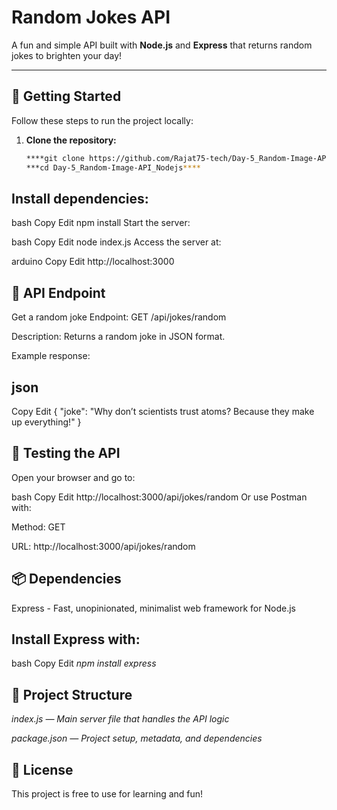 # Random Jokes API

A fun and simple API built with **Node.js** and **Express** that returns random jokes to brighten your day!

---

## 🚀 Getting Started

Follow these steps to run the project locally:

1. **Clone the repository:**

   ```bash
   ****git clone https://github.com/Rajat75-tech/Day-5_Random-Image-API_Nodejs.git*****
   ***cd Day-5_Random-Image-API_Nodejs****
## Install dependencies:

bash
Copy
Edit
npm install
Start the server:

bash
Copy
Edit
node index.js
Access the server at:

arduino
Copy
Edit
http://localhost:3000
## 📡 API Endpoint
Get a random joke
Endpoint: GET /api/jokes/random

Description: Returns a random joke in JSON format.

Example response:

## json
Copy
Edit
{
  "joke": "Why don’t scientists trust atoms? Because they make up everything!"
}
## 🧪 Testing the API
Open your browser and go to:

bash
Copy
Edit
http://localhost:3000/api/jokes/random
Or use Postman with:

Method: GET

URL: http://localhost:3000/api/jokes/random

## 📦 Dependencies
Express - Fast, unopinionated, minimalist web framework for Node.js

## Install Express with:

bash
Copy
Edit
*npm install express*
## 📁 Project Structure
*index.js — Main server file that handles the API logic*

*package.json — Project setup, metadata, and dependencies*

## 📝 License
This project is free to use for learning and fun!
